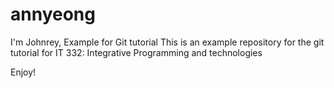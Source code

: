 # annyeong
I'm Johnrey, Example for Git tutorial
This is an example repository for the git tutorial for IT 332: Integrative Programming and
technologies

Enjoy!